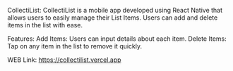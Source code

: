 CollectiList:
CollectiList is a mobile app developed using React Native that allows users to easily manage their List Items. Users can add and delete items in the list with ease.

Features:
Add Items: Users can input details about each item.
Delete Items: Tap on any item in the list to remove it quickly.

WEB Link: https://collectilist.vercel.app